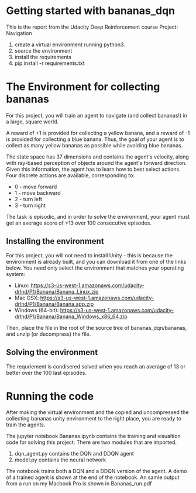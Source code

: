 # Getting started with bananas_dqn

This is the report from the Udacity Deep Reinforcement course Project: Navigation

1. create a virtual environment running python3.
2. source the environment
3. install the requirements 
4. pip install -r requirements.txt



# The Environment for collecting bananas

For this project, you will train an agent to navigate (and collect bananas!) in a large, square world.

A reward of +1 is provided for collecting a yellow banana, and a reward of -1 is provided for collecting a blue banana. Thus, the goal of your agent is to collect as many yellow bananas as possible while avoiding blue bananas.

The state space has 37 dimensions and contains the agent's velocity, along with ray-based perception of objects around the agent's forward direction. Given this information, the agent has to learn how to best select actions. Four discrete actions are available, corresponding to:

  * 0 - move forward
  * 1 - move backward
  * 2 - turn left
  * 3 - turn right

The task is episodic, and in order to solve the environment, your agent must get an average score of +13 over 100 consecutive episodes.

## Installing the environment

For this project, you will not need to install Unity - this is because the environment is already built, and you can download it from one of the links below. You need only select the environment that matches your operating system:

 * Linux: https://s3-us-west-1.amazonaws.com/udacity-drlnd/P1/Banana/Banana_Linux.zip
 * Mac OSX: https://s3-us-west-1.amazonaws.com/udacity-drlnd/P1/Banana/Banana.app.zip
 * Windows (64-bit): https://s3-us-west-1.amazonaws.com/udacity-drlnd/P1/Banana/Banana_Windows_x86_64.zip

Then, place the file in the root of the source tree of bananas_dqn/bananas, and unzip (or decompress) the file.

## Solving the environment

The requriement is condisered solved when you reach an average of 13 or better over the 100 last episodes.


# Running the code
After making the virtual environment and the copied and uncompressed the collecting bananas unity environment to the right place, you are
ready to train the agents.

The jupyter notebook Bananas.ipynb contains the training and visualtion code for solving this project.
There are two modules that are imported.

 1. dqn_agent.py contains the DQN and DDQN agent
 2. model.py contains the neural network

The notebook trains both a DQN and a DDQN version of the agent. A demo of a trained agent is shown at the end of the notebook.
An samle output from a run on my Macbook Pro is shown in Bananas_run.pdf